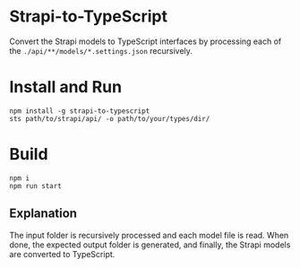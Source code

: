 # Strapi-to-TypeScript

Convert the Strapi models to TypeScript interfaces by processing each of the `./api/**/models/*.settings.json` recursively.

# Install and Run

```console
npm install -g strapi-to-typescript
sts path/to/strapi/api/ -o path/to/your/types/dir/
```

# Build

```console
npm i
npm run start
```

## Explanation

The input folder is recursively processed and each model file is read. When done, the expected output folder is generated, and finally, the Strapi models are converted to TypeScript.
